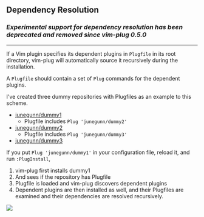 ## Dependency Resolution

### *Experimental support for dependency resolution has been deprecated and removed since vim-plug 0.5.0*

***

If a Vim plugin specifies its dependent plugins in `Plugfile` in its root
directory, vim-plug will automatically source it recursively during the
installation.

A `Plugfile` should contain a set of `Plug` commands for the dependent plugins.

I've created three dummy repositories with Plugfiles as an example to this
scheme.

- [junegunn/dummy1](https://github.com/junegunn/dummy1/blob/master/Plugfile)
  - Plugfile includes `Plug 'junegunn/dummy2'`
- [junegunn/dummy2](https://github.com/junegunn/dummy2/blob/master/Plugfile)
  - Plugfile includes `Plug 'junegunn/dummy3'`
- [junegunn/dummy3](https://github.com/junegunn/dummy3/blob/master/Plugfile)

If you put `Plug 'junegunn/dummy1'` in your configuration file, reload it, and
run `:PlugInstall`,

1. vim-plug first installs dummy1
2. And sees if the repository has Plugfile
3. Plugfile is loaded and vim-plug discovers dependent plugins
4. Dependent plugins are then installed as well, and their Plugfiles are
   examined and their dependencies are resolved recursively.

![](https://raw.github.com/junegunn/vim-plug/master/gif/Plugfile.gif)